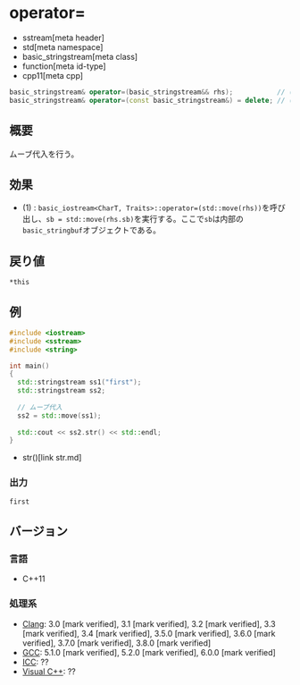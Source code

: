 # operator=
* sstream[meta header]
* std[meta namespace]
* basic_stringstream[meta class]
* function[meta id-type]
* cpp11[meta cpp]

```cpp
basic_stringstream& operator=(basic_stringstream&& rhs);           // (1) C++11
basic_stringstream& operator=(const basic_stringstream&) = delete; // (2) C++11
```

## 概要
ムーブ代入を行う。

## 効果
- (1) : `basic_iostream<CharT, Traits>::operator=(std::move(rhs))`を呼び出し、`sb = std::move(rhs.sb)`を実行する。ここで`sb`は内部の`basic_stringbuf`オブジェクトである。

## 戻り値
`*this`

## 例
```cpp example
#include <iostream>
#include <sstream>
#include <string>

int main()
{
  std::stringstream ss1("first");
  std::stringstream ss2;
  
  // ムーブ代入
  ss2 = std::move(ss1);
  
  std::cout << ss2.str() << std::endl;
}
```
* str()[link str.md]

### 出力
```
first
```

## バージョン
### 言語
- C++11

### 処理系
- [Clang](/implementation.md#clang): 3.0 [mark verified], 3.1 [mark verified], 3.2 [mark verified], 3.3 [mark verified], 3.4 [mark verified], 3.5.0 [mark verified], 3.6.0 [mark verified], 3.7.0 [mark verified], 3.8.0 [mark verified]
- [GCC](/implementation.md#gcc): 5.1.0 [mark verified], 5.2.0 [mark verified], 6.0.0 [mark verified]
- [ICC](/implementation.md#icc): ??
- [Visual C++](/implementation.md#visual_cpp): ??